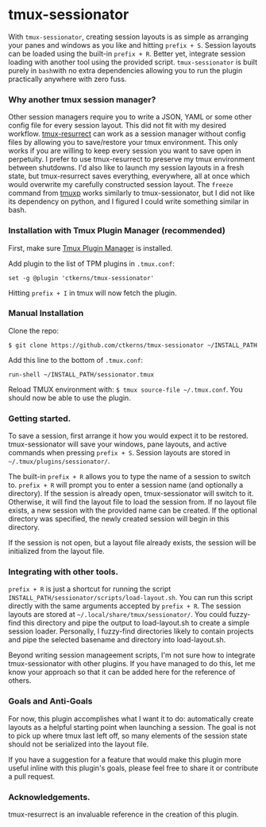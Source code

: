 # tmux-sessionator
With ```tmux-sessionator```, creating session layouts is as simple as arranging
your panes and windows as you like and hitting ```prefix + S```. Session
layouts can be loaded using the built-in ```prefix + R```. Better yet, integrate
session loading with another tool using the provided script.
```tmux-sessionator``` is built purely in ```bash```with no extra dependencies
allowing you to run the plugin practically anywhere with zero fuss.

### Why another tmux session manager?

Other session managers require you to write a JSON, YAML or some other config
file for every session layout. This did not fit with my desired workflow.
[tmux-resurrect](https://github.com/tmux-plugins/tmux-resurrect) can work as a
session manager without config files by allowing you to save/restore your tmux
environment. This only works if you are willing to keep every session you want
to save open in perpetuity. I prefer to use tmux-resurrect to preserve my tmux
environment between shutdowns. I'd also like to launch my session layouts in a
fresh state, but tmux-resurrect saves everything, everywhere, all at once which
would overwrite my carefully constructed session layout. The ```freeze```
command from [tmuxp](https://github.com/tmux-python/tmuxp) works similarly to
tmux-sessionator, but I did not like its dependency on python, and I figured I
could write something similar in bash.

### Installation with Tmux Plugin Manager (recommended)

First, make sure [Tmux Plugin Manager](https://github.com/tmux-plugins/tpm) is
installed.

Add plugin to the list of TPM plugins in `.tmux.conf`:

    set -g @plugin 'ctkerns/tmux-sessionator'

Hitting `prefix + I` in tmux will now fetch the plugin.

### Manual Installation

Clone the repo:

    $ git clone https://github.com/ctkerns/tmux-sessionator ~/INSTALL_PATH

Add this line to the bottom of `.tmux.conf`:

    run-shell ~/INSTALL_PATH/sessionator.tmux

Reload TMUX environment with: `$ tmux source-file ~/.tmux.conf`.
You should now be able to use the plugin.

### Getting started.

To save a session, first arrange it how you would expect it to be restored.
tmux-sessionator will save your windows, pane layouts, and active commands when
pressing ```prefix + S```. Session layouts are stored in
```~/.tmux/plugins/sessionator/```.

The built-in ```prefix + R``` allows you to type the name of a session to
switch to. ```prefix + R``` will prompt you to enter a session name (and
optionally a directory). If the session is already open, tmux-sessionator will
switch to it. Otherwise, it will find the layout file to load the session from.
If no layout file exists, a new session with the provided name can be created.
If the optional directory was specified, the newly created session will begin
in this directory.

If the session is not open, but a layout file already exists, the session
will be initialized from the layout file. 

### Integrating with other tools.
```prefix + R``` is just a shortcut for running the script
```INSTALL_PATH/sessionator/scripts/load-layout.sh```. You can run this script
directly with the same arguments accepted by ```prefix + R```. The session
layouts are stored at ```~/.local/share/tmux/sessionator/```. You could
fuzzy-find this directory and pipe the output to load-layout.sh to create a
simple session loader. Personally, I fuzzy-find directories likely to contain
projects and pipe the selected basename and directory into load-layout.sh.

Beyond writing session manageement scripts, I'm not sure how to integrate
tmux-sessionator with other plugins. If you have managed to do this, let me
know your approach so that it can be added here for the reference of others.

### Goals and Anti-Goals
For now, this plugin accomplishes what I want it to do: automatically create
layouts as a helpful starting point when launching a session. The goal is not
to pick up where tmux last left off, so many elements of the session state
should not be serialized into the layout file.

If you have a suggestion for a feature that would make this plugin more useful
inline with this plugin's goals, please feel free to share it or contribute a
pull request.

### Acknowledgements.
tmux-resurrect is an invaluable reference in the creation of this plugin.
